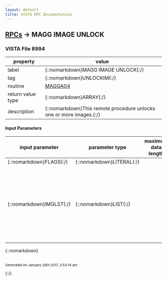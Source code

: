 ```yaml
---
layout: default
title: VISTA RPC documentation
---
```




## [RPCs](TableOfContent.md) &#8594; MAGG IMAGE UNLOCK 



### VISTA File 8994 


 property | value 
--- | --- 
 label | {::nomarkdown}MAGG IMAGE UNLOCK{:/}
 tag | {::nomarkdown}UNLOCKIM{:/}
 routine | [MAGGA04](http://code.osehra.org/dox/Routine_MAGGA04_source.html)
 return value type | {::nomarkdown}ARRAY{:/}
 description | {::nomarkdown}This remote procedure unlocks one or more images.{:/}

#### Input Parameters

| input parameter | parameter type | maximum data length | required | description | 
| --- | --- | --- | --- | --- | 
| {::nomarkdown}FLAGS{:/} | {::nomarkdown}LITERAL{:/} |  |  | {::nomarkdown}reserved{:/} | 
| {::nomarkdown}IMGLST{:/} | {::nomarkdown}LIST{:/} |  | {::nomarkdown}true{:/} | {::nomarkdown}List of images that have to be unlocked. Images are referenced by their internal entry numbers (IENs) in the IMAGE (#2005) and IMAGE AUDIT(#2005.1) files. Example:   with RPCBroker.Param[1] do    begin      PType := list;      Mult[1] := '234';      Mult[2] := '789';    end;{:/} | 

{::nomarkdown} <br/><br/><p style="font-size: 11px">Generated on January 26th 2017, 2:53:14 am</p>{:/}
